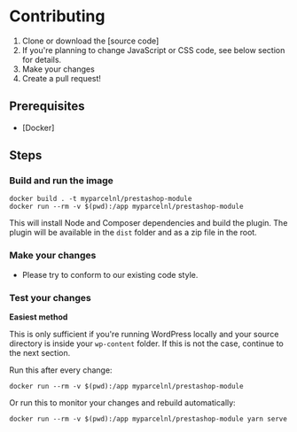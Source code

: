 # Contributing

1. Clone or download the [source code]
2. If you're planning to change JavaScript or CSS code, see below section for
   details.
3. Make your changes
4. Create a pull request!

## Prerequisites

* [Docker]

## Steps

### Build and run the image

```shell
docker build . -t myparcelnl/prestashop-module
docker run --rm -v $(pwd):/app myparcelnl/prestashop-module
```

This will install Node and Composer dependencies and build the plugin. The
plugin will be available in the `dist` folder and as a zip file in the root.

### Make your changes

* Please try to conform to our existing code style.

### Test your changes

**Easiest method**

This is only sufficient if you're running WordPress locally and your source
directory is inside your `wp-content` folder. If this is not the case, continue
to the next section.

Run this after every change:

```shell
docker run --rm -v $(pwd):/app myparcelnl/prestashop-module
```

Or run this to monitor your changes and rebuild automatically:

```shell
docker run --rm -v $(pwd):/app myparcelnl/prestashop-module yarn serve
```
